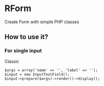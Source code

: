 # RForm
Create Form with simple PHP classes

## How to use it?
### For single input
Classic
```
$args = array('name' => '', 'label' => '');
$input = new InputTextField();
$input->prepare($args)->render()->display();
```